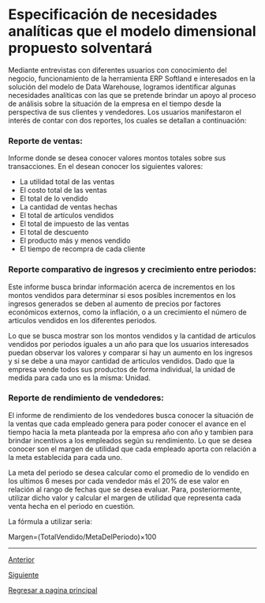 # **Especificación de necesidades analíticas que el modelo dimensional propuesto solventará**

Mediante entrevistas con diferentes usuarios con conocimiento del negocio, funcionamiento de la herramienta ERP Softland e interesados en la solución del modelo de Data Warehouse, logramos identificar algunas necesidades analíticas con las que se pretende brindar un apoyo al proceso de análisis sobre la situación de la empresa en el tiempo desde la perspectiva de sus clientes y vendedores. Los usuarios manifestaron el interés de contar con dos reportes, los cuales se detallan a continuación:

### **Reporte de ventas:**

Informe donde se desea conocer valores montos totales sobre sus transacciones. En el desean conocer los siguientes valores:

- La utilidad total de las ventas
- El costo total de las ventas
- El total de lo vendido
- La cantidad de ventas hechas
- El total de artículos vendidos
- El total de impuesto de las ventas
- El total de descuento
- El producto más y menos vendido
- El tiempo de recompra de cada cliente

### **Reporte comparativo de ingresos y crecimiento entre periodos:**

Este informe busca brindar información acerca de incrementos en los montos vendidos para determinar si esos posibles incrementos en los ingresos generados se deben al aumento de precios por factores económicos externos, como la inflación, o a un crecimiento el número de articulos vendidos en los diferentes periodos. 

Lo que se busca mostrar son los montos vendidos y la cantidad de articulos vendidos por periodos iguales a un año para que los usuarios interesados puedan observar los valores y comparar si hay un aumento en los ingresos y si se debe a una mayor cantidad de articulos vendidos. Dado que la empresa vende todos sus productos de forma individual, la unidad de medida para cada uno es la misma: Unidad. 

### **Reporte de rendimiento de vendedores:**

El informe de rendimiento de los vendedores busca conocer la situación de la ventas que cada empleado genera para poder conocer el avance en el tiempo hacia la meta planteada por la empresa año con año y tambien para brindar incentivos a los empleados según su rendimiento. Lo que se desea conocer son el margen de utilidad que cada empleado aporta con relación a la meta establecida para cada uno. 

La meta del periodo se desea calcular como el promedio de lo vendido en los ultimos 6 meses por cada vendedor más el 20% de ese valor en relación al rango de fechas que se desea evaluar. Para, posteriormente, utilizar dicho valor y calcular el margen de utilidad que representa cada venta hecha en el periodo en cuestión. 

La fórmula a utilizar seria:

Margen=(TotalVendido/MetaDelPeriodo)×100 


---
[Anterior](ResultadosDataProfiling.md)

[Siguiente](ModeloDimensional.md)

[Regresar a pagina principal](../README.md)